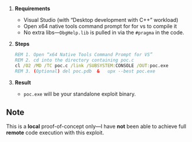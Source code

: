 

1. **Requirements**

   * Visual Studio (with “Desktop development with C++” workload)
   * Open x64 native tools command prompt for for vs to compile it 
   * No extra libs—`DbgHelp.lib` is pulled in via the `#pragma` in the code.

2. **Steps**

   ```bat
   REM 1. Open “x64 Native Tools Command Prompt for VS”
   REM 2. cd into the directory containing poc.c
   cl /O2 /MD /TC poc.c /link /SUBSYSTEM:CONSOLE /OUT:poc.exe
   REM 3. (Optional) del poc.pdb  &   upx --best poc.exe
   ```

3. **Result**

   * `poc.exe` will be your standalone exploit binary.
  
   
## Note
This is a **local** proof-of-concept only—I have **not** been able to achieve full **remote** code execution with this exploit.

